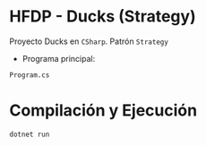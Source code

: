 # HFDP - Ducks (Strategy)

Proyecto Ducks en ```CSharp```. Patrón ```Strategy```

* Programa principal:
```
Program.cs
```

# Compilación y Ejecución
```
dotnet run
```
